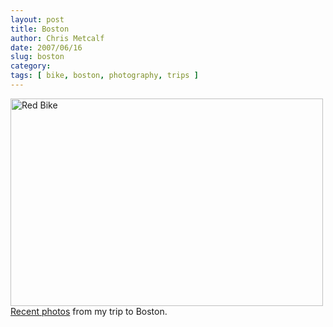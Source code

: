 ```yaml
---
layout: post
title: Boston
author: Chris Metcalf
date: 2007/06/16
slug: boston
category: 
tags: [ bike, boston, photography, trips ]
---
```


<a href="http://www.flickr.com/photos/chrismetcalf/sets/72157600377198055/"><img src="http://farm2.static.flickr.com/1158/558622652_c156ae0f0b.jpg?v=0" title="Red Bike" alt="Red Bike" height="332" width="500" /></a>
<a href="http://www.flickr.com/photos/chrismetcalf/sets/72157600377198055/">Recent photos</a> from my trip to Boston.
